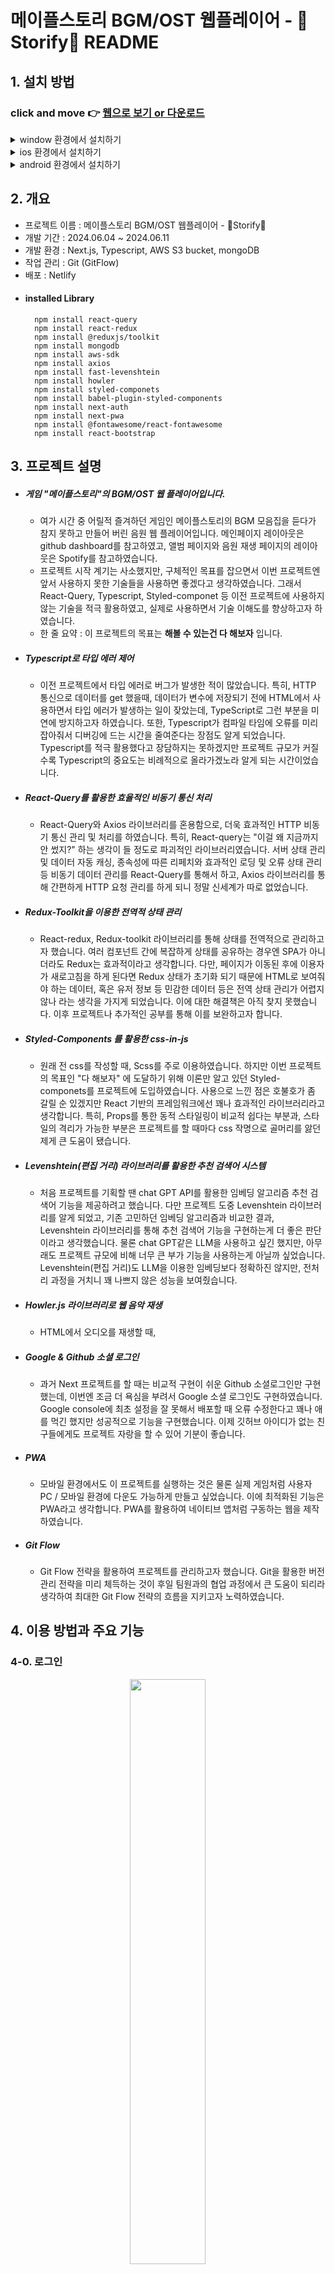 # 메이플스토리 BGM/OST 웹플레이어 - 🍁Storify🍁 README

## 1. 설치 방법

### click and move 👉 [웹으로 보기 or 다운로드](https://maple-storify.netlify.app/)

<details>
  <summary>window 환경에서 설치하기</summary>
  <div align = 'center'>
    <img src='https://github.com/pvvng/maplestory_with_nextjs/assets/112927193/da2207fa-07f6-41d9-a277-42125861811a' width='49%' />
  </div>
</details>

<details>
  <summary>ios 환경에서 설치하기</summary>
  <div>
    <img src='https://github.com/pvvng/pokemon_game_with_nextjs/assets/112927193/4a3d0958-72e5-48a2-ab56-52ac3f99ed0f' width='31%' />
        <img align='top' src='https://github.com/pvvng/pokemon_game_with_nextjs/assets/112927193/1b0aa4ce-126b-4db6-8c85-1655f9edad7c' width='33%'/>
        <img align='top' src='https://github.com/pvvng/pokemon_game_with_nextjs/assets/112927193/59db49ff-5b50-477a-afaa-1b86c2fb00dc' width = '33%'/>
  </div>
</details>

<details>
  <summary>android 환경에서 설치하기</summary>
  <div align='center'>
    <img src='https://github.com/pvvng/pokemon_game_with_nextjs/assets/112927193/99d8824b-ba02-4cf0-897d-430c45a55176' width='30%' />
  </div>
</details>

## 2. 개요
- 프로젝트 이름 : 메이플스토리 BGM/OST 웹플레이어 - 🍁Storify🍁
- 개발 기간 : 2024.06.04 ~ 2024.06.11
- 개발 환경 : Next.js, Typescript, AWS S3 bucket, mongoDB
- 작업 관리 : Git (GitFlow)
- 배포 : Netlify
- #### installed Library
        npm install react-query
        npm install react-redux
        npm install @reduxjs/toolkit
        npm install mongodb
        npm install aws-sdk
        npm install axios
        npm install fast-levenshtein
        npm install howler
        npm install styled-componets
        npm install babel-plugin-styled-components
        npm install next-auth
        npm install next-pwa
        npm install @fontawesome/react-fontawesome
        npm install react-bootstrap

## 3. 프로젝트 설명

- ##### 게임 "메이플스토리"의 BGM/OST 웹 플레이어입니다.
  - 여가 시간 중 어릴적 즐겨하던 게임인 메이플스토리의 BGM 모음집을 듣다가 참지 못하고 만들어 버린 음원 웹 플레이어입니다. 메인페이지 레이아웃은 github dashboard를 참고하였고, 앨범 페이지와 음원 재생 페이지의 레이아웃은 Spotify를 참고하였습니다.
  - 프로젝트 시작 계기는 사소했지만, 구체적인 목표를 잡으면서 이번 프로젝트엔 앞서 사용하지 못한 기술들을 사용하면 좋겠다고 생각하였습니다. 그래서 React-Query, Typescript, Styled-componet 등 이전 프로젝트에 사용하지 않는 기술을 적극 활용하였고, 실제로 사용하면서 기술 이해도를 향상하고자 하였습니다.
  - 한 줄 요약 : 이 프로젝트의 목표는 **해볼 수 있는건 다 해보자** 입니다.

- ##### Typescript로 타입 에러 제어
  - 이전 프로젝트에서 타입 에러로 버그가 발생한 적이 많았습니다. 특히, HTTP 통신으로 데이터를 get 했을때, 데이터가 변수에 저장되기 전에 HTML에서 사용하면서 타입 에러가 발생하는 일이 잦았는데, TypeScript로 그런 부분을 미연에 방지하고자 하였습니다. 또한, Typescript가 컴파일 타임에 오류를 미리 잡아줘서 디버깅에 드는 시간을 줄여준다는 장점도 알게 되었습니다. Typescript를 적극 활용했다고 장담하지는 못하겠지만 프로젝트 규모가 커질수록 Typescript의 중요도는 비례적으로 올라가겠노라 알게 되는 시간이었습니다. 

- ##### React-Query를 활용한 효율적인 비동기 통신 처리
  - React-Query와 Axios 라이브러리를 혼용함으로, 더욱 효과적인 HTTP 비동기 통신 관리 및 처리를 하였습니다. 특히, React-query는 "이걸 왜 지금까지 안 썼지?" 하는 생각이 들 정도로 파괴적인 라이브러리였습니다. 서버 상태 관리 및 데이터 자동 캐싱, 종속성에 따른 리페치와 효과적인 로딩 및 오류 상태 관리 등 비동기 데이터 관리를 React-Query를 통해서 하고, Axios 라이브러리를 통해 간편하게 HTTP 요청 관리를 하게 되니 정말 신세계가 따로 없었습니다. 

- ##### Redux-Toolkit을 이용한 전역적 상태 관리
  - React-redux, Redux-toolkit 라이브러리를 통해 상태를 전역적으로 관리하고자 했습니다. 여러 컴포넌트 간에 복잡하게 상태를 공유하는 경우엔 SPA가 아니더라도 Redux는 효과적이라고 생각합니다. 다만, 페이지가 이동된 후에 이용자가 새로고침을 하게 된다면 Redux 상태가 초기화 되기 때문에 HTML로 보여줘야 하는 데이터, 혹은 유저 정보 등 민감한 데이터 등은 전역 상태 관리가 어렵지 않나 라는 생각을 가지게 되었습니다. 이에 대한 해결책은 아직 찾지 못했습니다. 이후 프로젝트나 추가적인 공부를 통해 이를 보완하고자 합니다.

- ##### Styled-Components 를 활용한 css-in-js
  - 원래 전 css를 작성할 때, Scss를 주로 이용하였습니다. 하지만 이번 프로젝트의 목표인 "다 해보자" 에 도달하기 위해 이론만 알고 있던 Styled-componets를 프로젝트에 도입하였습니다. 사용으로 느낀 점은 호불호가 좀 갈릴 순 있겠지만 React 기반의 프레임워크에선 꽤나 효과적인 라이브러리라고 생각합니다. 특히, Props를 통한 동적 스타일링이 비교적 쉽다는 부분과, 스타일의 격리가 가능한 부분은 프로젝트를 할 때마다 css 작명으로 골머리를 앓던 제게 큰 도움이 됐습니다.

- ##### Levenshtein(편집 거리) 라이브러리를 활용한 추천 검색어 시스템
  - 처음 프로젝트를 기획할 땐 chat GPT API를 활용한 임베딩 알고리즘 추천 검색어 기능을 제공하려고 했습니다. 다만 프로젝트 도중 Levenshtein 라이브러리를 알게 되었고, 기존 고민하던 임베딩 알고리즘과 비교한 결과, Levenshtein 라이브러리를 통해 추천 검색어 기능을 구현하는게 더 좋은 판단이라고 생각했습니다. 물론 chat GPT같은 LLM을 사용하고 싶긴 했지만, 아무래도 프로젝트 규모에 비해 너무 큰 부가 기능을 사용하는게 아닐까 싶었습니다. Levenshtein(편집 거리)도 LLM을 이용한 임베딩보다 정확하진 않지만, 전처리 과정을 거치니 꽤 나쁘지 않은 성능을 보여줬습니다.

- ##### Howler.js 라이브러리로 웹 음악 재생
  - HTML에서 오디오를 재생할 때, <audio>라는 훌륭한 태그가 선택지로 존재합니다. 다만, Howler.js 라이브러리를 사용하면 좀 더 효과적으로 음원 재생이 가능하기에 Howler.js를 사용하였습니다.

- ##### Google & Github 소셜 로그인
  - 과거 Next 프로젝트를 할 때는 비교적 구현이 쉬운 Github 소셜로그인만 구현했는데, 이번엔 조금 더 욕심을 부려서 Google 소셜 로그인도 구현하였습니다. Google console에 최초 설정을 잘 못해서 배포할 때 오류 수정한다고 꽤나 애를 먹긴 했지만 성공적으로 기능을 구현했습니다. 이제 깃허브 아이디가 없는 친구들에게도 프로젝트 자랑을 할 수 있어 기분이 좋습니다.
 
- ##### PWA
    - 모바일 환경에서도 이 프로젝트를 실행하는 것은 물론 실제 게임처럼 사용자 PC / 모바일 환경에 다운도 가능하게 만들고 싶었습니다. 이에 최적화된 기능은 PWA라고 생각합니다. PWA를 활용하여 네이티브 앱처럼 구동하는 웹을 제작하였습니다.
 
- ##### Git Flow
    - Git Flow 전략을 활용하여 프로젝트를 관리하고자 했습니다. Git을 활용한 버전 관리 전략을 미리 체득하는 것이 후일 팀원과의 협업 과정에서 큰 도움이 되리라 생각하여 최대한 Git Flow 전략의 흐름을 지키고자 노력하였습니다. 

## 4. 이용 방법과 주요 기능

### 4-0. 로그인

<div align='center'>
    <img src='https://github.com/pvvng/maplestory_with_nextjs/assets/112927193/1b13c89c-46e8-4ce9-9a0e-d0dd91fdc7f7f' width='49%' />
</div>

구글 혹은 깃허브 계정으로 소셜 로그인이 가능합니다. 만약 로그인을 하지 않을 경우 웹 사용에 제한이 생깁니다.

- - -

### 4-1. 메인페이지
### 배너, 추천 테마, 미니 플레이리스트 기능

<div align='center'>
    <img src='https://github.com/pvvng/maplestory_with_nextjs/assets/112927193/772d28c5-f2da-4388-af3c-fe95d7189d1d' width='31%' />
      <img src='https://github.com/pvvng/maplestory_with_nextjs/assets/112927193/45e2cb5b-de96-4e21-a313-599472a88415' width='31%' />
    <img src='https://github.com/pvvng/maplestory_with_nextjs/assets/112927193/35fe2e28-f395-4019-a8ce-bed9ce47eca4' width='31%' />
</div>


- #### 배너 : 

배너는 쇼핑몰 사이트의 광고판이나, 음악 사이트의 신곡 홍보 등의 역할을 위해 제작되었습니다. 하단 버튼을 클릭하면 해당 앨범 페이지로 이동합니다. 배너는 10초마다 다른 화면으로 교체됩니다.

- #### 추천 테마:

추천 테마는 #분위기 에 따라 앨범을 추천합니다. 추천 테마 탭은 캐러셀 애니메이션이 삽입되었고, 아이콘 버튼을 클릭하면 부드럽게 이동합니다. 또한, 버튼을 추천테마 리스트가 종료될 때 까지 클릭하면 다시 원상태로 돌아옵니다. 추천 테마 이미지를 hover하면 이미지가 반투명해지고, 클릭하면 해당 앨범 페이지로 이동합니다.

- #### 미니 플레이리스트:

메인 페이지에서 사용자의 플레이리스트를 바로 확인하고, 하트 해제 및 플레이리스트 페이지로 바로 이동이 가능합니다.


### 앨범 검색, 추천 검색어 기능

<div align='center'>
    <img src='https://github.com/pvvng/maplestory_with_nextjs/assets/112927193/d5d02d3b-8831-4d8a-adb0-5434a0474469' width='48%' />
      <img src='https://github.com/pvvng/maplestory_with_nextjs/assets/112927193/137401a8-349c-4853-9a82-9388bdd4c53a' width='48%' />
</div>

- 좌측 상단 input 버튼을 클릭하여 앨범을 검색할 수 있습니다.

- 검색어를 찾지 못한 경우 유사한 앨범을 추천하거나, 오늘의 추천 앨범을 보여줍니다.

- - -

### 4-2. 앨범페이지

<div align='center'>
    <img src='https://github.com/pvvng/maplestory_with_nextjs/assets/112927193/b705e8f3-912b-4b65-9783-30c79d7e3a88' width='48%' />
</div>

- #### 앨범 리스트:

앨범의 전체 음원 리스트를 보여줍니다.

- #### 하트 버튼:

하트 버튼을 클릭하여 좋아하는 음원을 플레이리스트에 저장 가능합니다. 하트 버튼을 한번 더 클릭하면 플레이리스트에서 해당 음원이 삭제됩니다.

### 앨범 플레이, 오토플레이 기능

<div align='center'>
  <img src='https://github.com/pvvng/maplestory_with_nextjs/assets/112927193/91daa410-d66f-4058-b4e5-1b7ac1f42bc2' width='48%' />
  <img src='https://github.com/pvvng/maplestory_with_nextjs/assets/112927193/3724b627-384c-44f5-9941-b33c6062c30c' width='48%' />
</div>

- #### 앨범 플레이 기능:

음원 플레이 버튼을 클릭하여 음악을 재생하거나, 일시정지 시킬 수 있습니다. 음악이 일시정지 되면 하단 남은 음원 길이 바가 정지됩니다. 음악이 재생 중이라면 음원 길이가 점차 줄어듭니다.

- #### 앨범 오토 플레이 기능:

오토 플레이 버튼을 클릭하여 오토 플레이 기능 활성화가 가능합니다. 오토 플레이 기능이 활성화 되어 있을 때 음악 재생이 완료되면 다음 음원을 재생합니다. 

- #### 앨범 전체보기 :

좌측 앨범 메뉴에서 전체 앨범을 볼 수 있습니다. 기능은 앨범 페이지와 동일합니다. 현재 재생 중인 음악은 검정 배경색을 가집니다.

- - -

### 4-3. 마이페이지 (플레이리스트)
  
<div align='center'>
    <img src='https://github.com/pvvng/maplestory_with_nextjs/assets/112927193/e2622292-804a-40e9-b4a8-210ab9ca3d6f' width='48%' />
</div>

- #### 플레이리스트:

전체 플레이리스트를 보여줍니다. 플레이리스트는 로그인 한 유저가 하트 버튼을 누른 음원으로 구성됩니다.

- #### 하트 버튼:

하트 버튼을 클릭하여 좋아하는 음원을 플레이리스트에 저장 가능합니다. 하트 버튼을 한번 더 클릭하면 플레이리스트에서 해당 음원이 삭제됩니다.


### 플레이리스트 플레이, 오토플레이 기능

<div align='center'>
    <img src='https://github.com/pvvng/maplestory_with_nextjs/assets/112927193/b887b0a7-3a8d-4709-afce-3bc49e39fcc1' width='48%' />
    <img src='https://github.com/pvvng/maplestory_with_nextjs/assets/112927193/fef588c4-f4d2-406c-a165-bc6912c2e552' width='48%' />
</div>

- #### 플레이리스트 플레이 기능:

음원 플레이 버튼을 클릭하여 음악을 재생하거나, 일시정지 시킬 수 있습니다. 음악이 일시정지 되면 하단 남은 음원 길이 바가 정지됩니다. 음악이 재생 중이라면 음원 길이가 점차 줄어듭니다.

- #### 플레이리스트 오토 플레이 기능:

오토 플레이 버튼을 클릭하여 오토 플레이 기능 활성화가 가능합니다. 오토 플레이 기능이 활성화 되어 있을 때 음악 재생이 완료되면 다음 음원을 재생합니다. 

- #### 앨범 전체보기 :

좌측 앨범 메뉴에서 전체 플레이리스트를 볼 수 있습니다. 기능은 플레이리스트 페이지와 동일합니다. 현재 재생 중인 음악은 검정 배경색을 가집니다.

  
## 5. 프로젝트 회고

- ### 5-1. 프로젝트 중 신경 쓴 부분

- ##### 추천 검색어 서비스
  - 앞서 언급했듯, 전 임베딩을 사용하지 않고, 편집 거리를 이용하여 추천 검색어 시스템을 구성하였습니다. 물론 LLM 인공지능으로 처리하는 임베딩 시스템보다 정확도 부분에선 현저히 떨어지는 수준이지만 그럼에도 나쁘지 않은 성능을 보여주는 것 같아서 퍽 만족스럽네요.
  - [Levenshtein으로 추천 검색어 서비스 구현하기](https://velog.io/@pvvng/levenshtein-%EA%B1%B0%EB%A6%AC-%EB%9D%BC%EC%9D%B4%EB%B8%8C%EB%9F%AC%EB%A6%AC%EB%A1%9C-%EA%B2%80%EC%83%89%EC%96%B4-%EC%9C%A0%EC%82%AC%EB%8F%84-%EC%B0%BE%EA%B8%B0)
 
- ##### Howler.js를 사용한 오디오 플레이어
  - <audio> 태그 대신 Howler.js를 선택한 이유 중 하나는 Howler 라이브러리가 모바일 환경에서 화면이 종료되어도 음원 재생이 가능한 것입니다. PWA로 progressive webapp 을 만드려고 했기에 이는 좋은 선택지가 되리라 판단했습니다.
  - [Howler.js로 오디오 플레이어 만들기](https://velog.io/@pvvng/Howler.js%EB%A1%9C-%EB%AE%A4%EC%A7%81-%ED%94%8C%EB%A0%88%EC%9D%B4%EC%96%B4-%EB%A7%8C%EB%93%A4%EA%B8%B0)
 
- ##### Axios와 React-Query를 활용한 HTTP 비동기 통신
  - useQuery 훅을 이용하여 더욱 효과적인 HTTP 통신을 위해 노력했습니다. 앞서 언급한 것처럼 서버 상태 관리 및 데이터 자동 캐싱, 종속성에 따른 리페치와 효과적인 로딩 및 오류 상태 관리 등 비동기 데이터 관리를 React-Query를 통해서 하고, Axios 라이브러리를 통해 간편하게 HTTP 요청을 관리하였습니다. 다만 아쉬운 점은 Tanstack-query(신버전)이 아닌 React-Query(구버전) 으로 프로젝트를 진행하였다는 것 입니다.
  - [프로젝트에서 사용한 fetch, Promise 함수 알아보기(총 3편)](https://velog.io/@pvvng/%ED%94%84%EB%A1%9C%EC%A0%9D%ED%8A%B8%EC%97%90%EC%84%9C-%EC%82%AC%EC%9A%A9%EB%90%9C-fetch-promise-%ED%95%A8%EC%88%98%EB%93%A4-%EC%86%8C%EA%B0%9C-1)

- ##### 컴포넌트의 재사용
  - 이번 프로젝트에서 album 페이지를 playlist 페이지에서 사용하거나, 하트 버튼 컴포넌트의 사용, 오디오 재생 컴포넌트의 재사용 등 다양한 컴포넌트 재사용을 위해 노력했습니다. 특히 기억에 남는건 오디오 재생 컴포넌트를 현재 재생중인 조건 (일반 앨범이냐, 플레이리스트냐) 에 따라서 오토플레이 활성화 시 다음 재생할 음원을 설정하였는데, 이 부분이 나쁘지 않았다고 생각합니다. 다만, 이러한 노력에도 유사한 함수 여러개 만들기, 컴포넌트 코드가 길어지는 등의 문제가 발생했습니다. 클린 코드를 위해선 먼저 생각하고 코드를 짜는게 맞는것 같습니다.
  - (음원 재생 컴포넌트 GetHowlAudio에 관한 설명)[https://velog.io/@pvvng/Howler.js%EB%A1%9C-%EB%AE%A4%EC%A7%81-%ED%94%8C%EB%A0%88%EC%9D%B4%EC%96%B4-%EB%A7%8C%EB%93%A4%EA%B8%B0]
 
- ##### useRef의 사용
  - useRef 훅의 동작 방식을 이번 프로젝트를 하면서 이해하게 되었습니다. useState 상태는 렌더링에 영향을 미치고, 컴포넌트가 재렌더링 될 때 변경되는데 반해, useRef 가 반환하는 객체는 재렌더링에 영향을 끼치지 않고, 컴포넌트가 재렌더링 되도 유지됩니다. 또한, Virtual Dom에서 DOM의 변경사항을 확인하여 DOM에 변동 사항을 재렌더링하지만, useRef는 DOM 에 직접 접근 가능합니다. 두 훅을 적절히 상황에 혼용하면 더욱 효과적으로 동작하는 웹을 만들 수 있겠다는 생각이 들었습니다.
  - 일례로, 1. 사용자에게 input 값을 입력 받아 2. 이를 album Array 안의 요소들과 비교하고 3. 비교한 값을 바탕으로 페이지를 라우팅해야하는 상황이 있었습니다. (메인페이지 - 검색버튼) 이 상황에서 사용자에게 입력받는 값을 useState 상태로 관리하니 input Value가 상태에 저장되는 시간보다 페이지 라우팅 속도가 빨라 input Value가 제대로 저장되지 않은채로 라우팅이 이루어져 오류가 발생했습니다. 이를 해결하기 위해 직접 DOM에 관여 가능한 useRef 훅을 사용하여 입력값을 관리하여 문제를 해결했습니다.
  - 비슷한 예시로 음원 재생 컴포넌트 getHowlAudio에서 오토플레이 버튼 활성화 상태에서 음원이 종료되면 다음 음원 페이지로 이동해야 했는데, 이를 상태로 관리시 상태에 값이 저장되는데 시간차가 존재해 오류가 발생했습니다. 이 경우도 useRef로 다음 재생할 음원을 관리하여 문제를 해결했습니다.
  - 결론적으론, 재렌더링에 관여하지 않고, DOM에 직접 접근 가능한 상태나 변수가 필요하다면 useRef 훅을 이용하는게 정말 좋은 선택지라는 것을 알게되는 시간이었습니다.
  - (검색 버튼과 useRef 훅)[https://velog.io/@pvvng/useRef%EB%A1%9C-input-value-%EC%A0%80%EC%9E%A5%ED%95%98%EA%B8%B0]

- ### 5-2. 프로젝트 중 어려웠던 부분 && 프로젝트의 아쉬운 부분

- ##### 오토플레이를 위한 함수 / 커스텀 훅
  - 해당 프로젝트에서 가장 어려웠고, 구현까지 가장 오랜 시간이 걸렸으며 가장 공들인 기능인 오토플레이 기능이 기억납니다. 오토플레이 기능을 구현하기 위해 제가 짠 코드의 전반적인 이해가 선행되어야 했으며, 이 과정에서 과연 내가 100% 이해하고 코드를 짜고 있는건가? 라는 의문점을 가지게 되었습니다. 결과적으로는 성공적으로 해당 기능을 구현했지만, 함수와 커스텀 훅의 완성도가 떨어지는 것 같아 아쉬움이 남습니다. 다음 프로젝트에선 이런 부분을 미연에 방지하기 위해 코드 짜기 전 어떤 로직으로 기능을 구현할 지 미리 충분히 고민해보고 손가락을 움직여야겠습니다.
  - [오토플레이를 위한 함수 / 커스텀 훅](https://velog.io/@pvvng/%EC%98%A4%ED%86%A0%ED%94%8C%EB%A0%88%EC%9D%B4%EB%A5%BC-%EC%9C%84%ED%95%9C-%ED%95%A8%EC%88%98%EC%BB%A4%EC%8A%A4%ED%85%80-%ED%9B%85)
 
- ##### Redux 의 활용도
  - 해당 프로젝트는 Redux를 사용하긴 했지만, Redux의 장점을 활용하진 못했습니다. 음원 재생이 URL params에 종속적으로 일어났기에 성공적인 음원 재생을 위해선 페이지지 라우팅 과정을 거쳐야했습니다. 이는 Next app routing의 특징이기도 하지만, Redux를 활용하기엔 충분한 환경이 아니라고 판단했습니다. 앞서 언급한 것처럼 사용자가 새로고침을 하면 store에 저장된 상태도 초기화 되기 때문에 렌더링에 관여하는 변수나, 사용자의 데이터 등은 store에 저장할 수 없겠다는 걸 알게 되었습니다. 물론 이를 타파하기 위한 좋은 방법이 어딘가 있으리라 확신하지만 저는 아직 그 방법을 깨치지 못한 것 같습니다. 이 부분이 아쉽습니다.

- ##### 더러운 코드
  - 웹페이지를 완성하고 제가 짠 코드를 처음부터 끝까지 읽어봤습니다. "이걸 내가 짰다고?" 하며 감탄한 코드도 있었지만, "이걸.. 내가 짰다고..?" 싶은 스파게티 코드도 더러 있었습니다. 정리가 가능한 부분을 가능한 모두 정리했지만 상태와 로직이 복잡하게 얽히고 섥혀 도저히 손을 대지 못한 코드도 존재합니다. 조금 더 생각하고 코드를 짤 걸 하는 후회가 남습니다.
 
- ##### Typescript
  - 제가 TS에 대한 이해도가 현저히 낮은 수준이라는 것을 알게 되었습니다. TS를 더 공부하여 효과적으로 에러 관리를 위해 노력하겠습니다.  
 
## 6. 후기
### 느낀 점

코드 짤때는 되게 즐거운데, 막상 완성된 웹을 보면 썩 유쾌하진 않습니다. 
제 부족함이 보이기 때문이겠죠. 
내가 만족하는 그날까지 정진하겠습니다. 예 뭐 화이팅 ~

>추천 노래 : 설원의 음유시인 Way Back home, 지구방위본부 진공청소기, 모험가 스토리 Go fight show your Energy,  블랙헤븐 Promise of heaven

## 7. 업데이트 및 변동 사항

## 8. file tree

* page & components
  ```
  📦 app
  ┣ 📂album
  ┃ ┗ 📂[album]
  ┃   ┣ 📂[title]
  ┃   ┃ ┗ 📜page.tsx
  ┃   ┗ 📜page.tsx
  ┣ 📂components
  ┃ ┣ 📂heartbtn
  ┃ ┃ ┣ 📜AlbumHeartBtn.tsx
  ┃ ┃ ┗ 📜SongHeartBtn.tsx
  ┃ ┣ 📂mainpage
  ┃ ┃ ┣ 📜Banner.tsx
  ┃ ┃ ┣ 📜MainPage.tsx
  ┃ ┃ ┣ 📜MiniMypage.tsx
  ┃ ┃ ┣ 📜Popular.tsx
  ┃ ┃ ┣ 📜SearchContainer.tsx
  ┃ ┃ ┗ 📜ThemeComponent.tsx
  ┃ ┣ 📂play
  ┃ ┃ ┣ 📂AudioFunctions
  ┃ ┃ ┃ ┣ 📜ProgressBar.tsx
  ┃ ┃ ┃ ┣ 📜SlideBtns.tsx
  ┃ ┃ ┃ ┗ 📜VolumeInput.tsx
  ┃ ┃ ┣ 📜Album.tsx
  ┃ ┃ ┣ 📜DetailSong.tsx
  ┃ ┃ ┣ 📜GetHowlAudio.tsx
  ┃ ┃ ┗ 📜RotateImage.tsx
  ┃ ┣ 📂playlist
  ┃ ┃ ┗ 📜PlayList.tsx
  ┃ ┣ 📂SiginTools
  ┃ ┃ ┣ 📜SignBtns.tsx
  ┃ ┃ ┗ 📜SignForm.tsx
  ┃ ┣ 📜Footer.tsx
  ┃ ┗ 📜Navbar.tsx
  ┣ 📂data
  ┃ ┗ 📜mainPageData.ts
  ┣ 📂funcions
  ┃ ┣ 📂autoplay
  ┃ ┃ ┣ 📜playlistAutoPlay.ts
  ┃ ┃ ┗ 📜useAlbumDataQuery.ts
  ┃ ┣ 📂fetch
  ┃ ┃ ┣ 📜checkDependency.ts
  ┃ ┃ ┣ 📜fetchAlbums.ts
  ┃ ┃ ┣ 📜fetchAWS.ts
  ┃ ┃ ┣ 📜fetchImages.ts
  ┃ ┃ ┣ 📜getDBuserdata.ts
  ┃ ┃ ┗ 📜handleDBUpdate.ts
  ┃ ┗ 📜checkLevenshtein.ts
  ┣ 📂mypage
  ┃ ┣ 📂[album]
  ┃ ┃ ┗ 📂[title]
  ┃ ┃   ┗ 📜page.tsx
  ┃ ┗ 📜page.tsx
  ┣ 📜favicon.ico
  ┣ 📜font.css
  ┣ 📜layout.tsx
  ┣ 📜page.tsx
  ┗ 📜store.ts
  ```

* API
  ```
  📦 pages
  ┗ 📂api
    ┣ 📂auth
    ┃ ┗ 📜[...nextauth].ts
    ┣ 📂post
    ┃ ┣ 📜playlist.ts
    ┃ ┗ 📜userdata.ts
    ┣ 📂update
    ┃ ┗ 📜updateDatabase.ts
    ┣ 📜getAlbum.ts
    ┣ 📜getAudio.ts
    ┣ 📜getFolder.ts
    ┗ 📜getImage.ts
  ``` 
